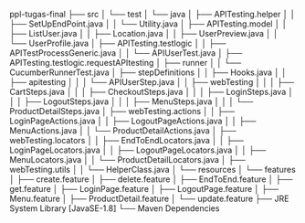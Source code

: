 ppl-tugas-final
├── src
│   └── test
│       └── java
│           ├── APITesting.helper
│           │   ├── SetUpEndPoint.java
│           │   └── Utility.java
│           ├── APITesting.model
│           │   ├── ListUser.java
│           │   ├── Location.java
│           │   ├── UserPreview.java
│           │   └── UserProfile.java
│           ├── APITesting.testlogic
│           │   ├── APITestProcessGeneric.java
│           │   └── APIUserTest.java
│           ├── APITesting.testlogic.requestAPItesting
│           ├── runner
│           │   └── CucumberRunnerTest.java
│           ├── stepDefinitions
│           │   ├── Hooks.java
│           │   ├── apitesting
│           │   │   └── APIUserStep.java
│           │   ├── webTesting
│           │   │   ├── CartSteps.java
│           │   │   ├── CheckoutSteps.java
│           │   │   ├── LoginSteps.java
│           │   │   ├── LogoutSteps.java
│           │   │   ├── MenuSteps.java
│           │   │   └── ProductDetailSteps.java
│           ├── webTesting.actions
│           │   ├── LoginPageActions.java
│           │   ├── LogoutPageActions.java
│           │   ├── MenuActions.java
│           │   └── ProductDetailActions.java
│           ├── webTesting.locators
│           │   ├── EndToEndLocators.java
│           │   ├── LoginPageLocators.java
│           │   ├── LogoutPageLocators.java
│           │   ├── MenuLocators.java
│           │   └── ProductDetailLocators.java
│           ├── webTesting.utils
│           │   └── HelperClass.java
│       └── resources
│           └── features
│               ├── create.feature
│               ├── delete.feature
│               ├── EndToEnd.feature
│               ├── get.feature
│               ├── LoginPage.feature
│               ├── LogoutPage.feature
│               ├── Menu.feature
│               ├── ProductDetail.feature
│               └── update.feature
├── JRE System Library [JavaSE-1.8]
└── Maven Dependencies
